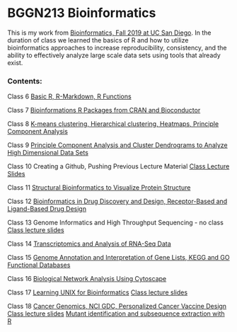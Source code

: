 # BGGN213 Bioinformatics

This is my work from [Bioinformatics, Fall 2019 at UC San Diego](https://bioboot.github.io/bggn213_F19/). In the duration of class we learned the basics of R and how to utilize bioinformatics approaches to increase reproducibility, consistency, and the ability to effectively analyze large scale data sets using tools that already exist. 

### Contents:

Class 6 [Basic R, R-Markdown, R Functions](https://github.com/rasbassil/BGGN213/blob/master/Learning_R_Lecture06/Lecture6Knit.md)

Class 7 [Bioinformations R Packages from CRAN and Bioconductor](https://github.com/rasbassil/BGGN213/blob/master/Learning_R_Lecture07/Learning_R_Lecture07.md)


Class 8 [K-means clustering, Hierarchical clustering, Heatmaps, Principle Component Analysis](https://github.com/rasbassil/BGGN213/blob/master/Learning_R_Lecture08/Learning_R_Lecture08.md) 

Class 9 [Principle Component Analysis and Cluster Dendrograms to Analyze High Dimensional Data Sets](https://github.com/rasbassil/BGGN213/blob/master/Learning_R_Lecture09/Learning_R_Lecture09.md)

Class 10 Creating a Github, Pushing Previous Lecture Material
    [Class Lecture Slides](https://bioboot.github.io/bggn213_F19/class-material/lecture-10-bggn213_large.pdf)

Class 11 [Structural Bioinformatics to Visualize Protein Structure](https://github.com/rasbassil/BGGN213/blob/master/Learning_R_Lecture11/Learning_R_Lecture11.md)

Class 12 [Bioinformatics in Drug Discovery and Design, Receptor-Based and Ligand-Based Drug Design](https://github.com/rasbassil/BGGN213/blob/master/Learning_R_Lecture12/Class12.md)

Class 13 Genome Informatics and High Throughput Sequencing - no class
    [Class lecture slides](https://bioboot.github.io/bggn213_F19/class-material/lecture-13-bggn213_large.pdf)

Class 14 [Transcriptomics and Analysis of RNA-Seq Data](https://github.com/rasbassil/BGGN213/blob/master/Learning_R_Lecture14/Learning_R_Lecture14.md)

Class 15 [Genome Annotation and Interpretation of Gene Lists, KEGG and GO Functional Databases](https://github.com/rasbassil/BGGN213/blob/master/Learning_R_Lecture15/Pathway_Analysis.md)

Class 16 [Biological Network Analysis Using Cytoscape](https://github.com/rasbassil/BGGN213/blob/master/Learning_R_Lecture16/Cytoscape%20Lecture.Rmd)

Class 17 [Learning UNIX for Bioinformatics](https://github.com/rasbassil/BGGN213/blob/master/Learning_R_Lecture17/Learning_UNIX.Rmd)
    [Class lecture slides](https://bioboot.github.io/bggn213_F19/class-material/lecture17_bggn213-large.pdf)
   
Class 18 [Cancer Genomics, NCI GDC, Personalized Cancer Vaccine Design](https://github.com/rasbassil/BGGN213/blob/master/Learning_R_Lecture18/Learning_R_Lecture18.Rmd)
    [Class lecture slides](https://bioboot.github.io/bggn213_F19/class-material/lecture-18-bggn213_large.pdf)
    [Mutant identification and subsequence extraction with R](https://bioboot.github.io/bggn213_F19/class-material/lecture18_part2_example/)
    
    


